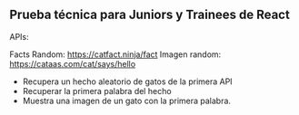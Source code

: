 ## Prueba técnica para Juniors y Trainees de React 

APIs:

Facts Random: https://catfact.ninja/fact
Imagen random: https://cataas.com/cat/says/hello

- Recupera un hecho aleatorio de gatos de la primera API
- Recuperar la primera palabra del hecho
- Muestra una imagen de un gato con la primera palabra.